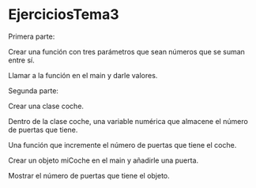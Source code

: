 # EjerciciosTema3

Primera parte:

Crear una función con tres parámetros que sean números que se suman entre sí.

Llamar a la función en el main y darle valores.


Segunda parte:

Crear una clase coche.

Dentro de la clase coche, una variable numérica que almacene el número de puertas que tiene.

Una función que incremente el número de puertas que tiene el coche.

Crear un objeto miCoche en el main y añadirle una puerta.

Mostrar el número de puertas que tiene el objeto.
